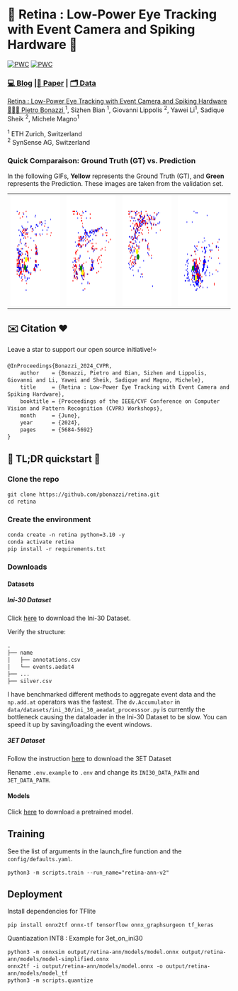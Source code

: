 #  👀 Retina : Low-Power Eye Tracking with Event Camera and Spiking Hardware  👀
[![PWC](https://img.shields.io/endpoint.svg?url=https://paperswithcode.com/badge/a-low-power-neuromorphic-approach-for/pupil-detection-on-ini-30)](https://paperswithcode.com/sota/pupil-detection-on-ini-30?p=a-low-power-neuromorphic-approach-for)
[![PWC](https://img.shields.io/endpoint.svg?url=https://paperswithcode.com/badge/a-low-power-neuromorphic-approach-for/pupil-tracking-on-ini-30)](https://paperswithcode.com/sota/pupil-tracking-on-ini-30?p=a-low-power-neuromorphic-approach-for) 

### [💻 Blog](https://pietrobonazzi.com/projects/retina) |[📜 Paper](https://ieeexplore.ieee.org/document/10678580) | [🗂️ Data](https://zenodo.org/records/11203260?token=eyJhbGciOiJIUzUxMiJ9.eyJpZCI6ImEzYmE4ZTI4LTU2NDQtNDhiNC05YjcxLTYyZjRiNzNhYzU2MCIsImRhdGEiOnt9LCJyYW5kb20iOiI0MmY3NDgwOTZiZDM4YWM2NDhmNTk4ZTc5MDMxYTg2NiJ9.oyQ8cMq0xVIoCC0JLpnLIUWnsSVVJS91dzZJkwqTmTgaETtkTJqL7qBCu6Nz9bBdR1IhUGViAOSpTc6Z02ja5Q)

[Retina : Low-Power Eye Tracking with Event Camera and Spiking Hardware](https://arxiv.org/abs/2312.00425)  
 [🧑🏻‍🚀 Pietro Bonazzi ](https://linkedin.com/in/pietrobonazzi)<sup>1</sup>,
 Sizhen Bian <sup>1</sup>,
 Giovanni Lippolis <sup>2</sup>,
 Yawei Li<sup>1</sup>,
 Sadique Sheik <sup>2</sup>,
 Michele Magno<sup>1</sup>  <br>

<sup>1</sup> ETH Zurich, Switzerland  <br> 
<sup>2</sup> SynSense AG, Switzerland


### Quick Comparaison: Ground Truth (GT) vs. Prediction

In the following GIFs, **Yellow** represents the Ground Truth (GT), and **Green** represents the Prediction. These images are taken from the validation set.

<table>
  <tr>
    <td><img src="docs/0_val_3_0.gif" width="250" height="250" /></td>
    <td><img src="docs/0_val_12_0.gif" width="250" height="250" /></td>
    <td><img src="docs/0_val_16_0.gif" width="250" height="250" /></td>
    <td><img src="docs/0_val_19_0.gif" width="250" height="250" /></td>
  </tr>
</table>


## ✉️ Citation ❤️

Leave a star to support our open source initiative!⭐️

```
@InProceedings{Bonazzi_2024_CVPR,
    author    = {Bonazzi, Pietro and Bian, Sizhen and Lippolis, Giovanni and Li, Yawei and Sheik, Sadique and Magno, Michele},
    title     = {Retina : Low-Power Eye Tracking with Event Camera and Spiking Hardware},
    booktitle = {Proceedings of the IEEE/CVF Conference on Computer Vision and Pattern Recognition (CVPR) Workshops},
    month     = {June},
    year      = {2024},
    pages     = {5684-5692}
}
```
## 🚀 TL;DR quickstart 🚀

### Clone the repo

```
git clone https://github.com/pbonazzi/retina.git
cd retina
```


### Create the environment

```
conda create -n retina python=3.10 -y
conda activate retina 
pip install -r requirements.txt 
```

### Downloads


#### Datasets

##### Ini-30 Dataset
Click  [here](https://zenodo.org/records/11203260?token=eyJhbGciOiJIUzUxMiJ9.eyJpZCI6ImEzYmE4ZTI4LTU2NDQtNDhiNC05YjcxLTYyZjRiNzNhYzU2MCIsImRhdGEiOnt9LCJyYW5kb20iOiI0MmY3NDgwOTZiZDM4YWM2NDhmNTk4ZTc5MDMxYTg2NiJ9.oyQ8cMq0xVIoCC0JLpnLIUWnsSVVJS91dzZJkwqTmTgaETtkTJqL7qBCu6Nz9bBdR1IhUGViAOSpTc6Z02ja5Q) to download the Ini-30 Dataset.

Verify the structure:

```
.
├── name
│   ├── annotations.csv
│   └── events.aedat4
├── ...
├── silver.csv
```

I have benchmarked different methods to aggregate event data and the `np.add.at` operators was the fastest. The `dv.Accumulator` in `data/datasets/ini_30/ini_30_aeadat_processsor.py` is currently the bottleneck causing the dataloader in the Ini-30 Dataset to be slow. You can speed it up by saving/loading the event windows.

##### 3ET Dataset

Follow the instruction [here](https://github.com/qinche106/cb-convlstm-eyetracking) to download the 3ET Dataset

Rename `.env.example` to `.env` and change its `INI30_DATA_PATH` and `3ET_DATA_PATH`.


#### Models

Click [here](https://zenodo.org/records/15143697) to download a pretrained model. 


## Training
See the list of arguments in the launch_fire function and the `config/defaults.yaml`.

```
python3 -m scripts.train --run_name="retina-ann-v2" 
```


## Deployment 

Install dependencies for TFlite

```
pip install onnx2tf onnx-tf tensorflow onnx_graphsurgeon tf_keras
```

Quantiazation INT8 : Example for 3et_on_ini30

```
python3 -m onnxsim output/retina-ann/models/model.onnx output/retina-ann/models/model-simplified.onnx
onnx2tf -i output/retina-ann/models/model.onnx -o output/retina-ann/models/model_tf
python3 -m scripts.quantize
```

